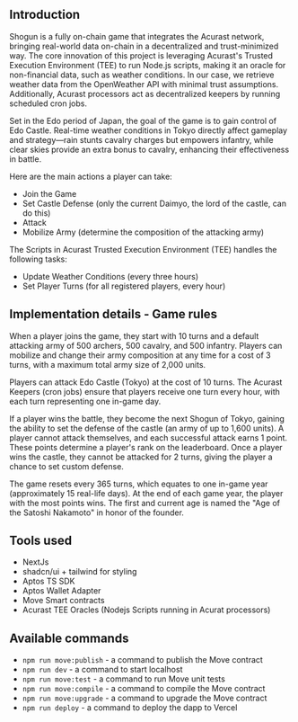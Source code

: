 
## Introduction  

Shogun is a fully on-chain game that integrates the Acurast network, bringing real-world data on-chain in a decentralized and trust-minimized way. The core innovation of this project is leveraging Acurast's Trusted Execution Environment (TEE) to run Node.js scripts, making it an oracle for non-financial data, such as weather conditions. In our case, we retrieve weather data from the OpenWeather API with minimal trust assumptions. Additionally, Acurast processors act as decentralized keepers by running scheduled cron jobs.

Set in the Edo period of Japan, the goal of the game is to gain control of Edo Castle. Real-time weather conditions in Tokyo directly affect gameplay and strategy—rain stunts cavalry charges but empowers infantry, while clear skies provide an extra bonus to cavalry, enhancing their effectiveness in battle.

Here are the main actions a player can take:

* Join the Game
* Set Castle Defense (only the current Daimyo, the lord of the castle, can do this)
* Attack
* Mobilize Army (determine the composition of the attacking army)

The Scripts in Acurast Trusted Execution Environment (TEE) handles the following tasks:

* Update Weather Conditions (every three hours)
* Set Player Turns (for all registered players, every hour)

## Implementation details - Game rules

When a player joins the game, they start with 10 turns and a default attacking army of 500 archers, 500 cavalry, and 500 infantry. Players can mobilize and change their army composition at any time for a cost of 3 turns, with a maximum total army size of 2,000 units.

Players can attack Edo Castle (Tokyo) at the cost of 10 turns. The Acurast Keepers (cron jobs) ensure that players receive one turn every hour, with each turn representing one in-game day.

If a player wins the battle, they become the next Shogun of Tokyo, gaining the ability to set the defense of the castle (an army of up to 1,600 units). A player cannot attack themselves, and each successful attack earns 1 point. These points determine a player's rank on the leaderboard. Once a player wins the castle, they cannot be attacked for 2 turns, giving the player a chance to set custom defense.

The game resets every 365 turns, which equates to one in-game year (approximately 15 real-life days). At the end of each game year, the player with the most points wins. The first and current age is named the "Age of the Satoshi Nakamoto" in honor of the founder.

## Tools used

- NextJs
- shadcn/ui + tailwind for styling
- Aptos TS SDK
- Aptos Wallet Adapter
- Move Smart contracts 
- Acurast TEE Oracles (Nodejs Scripts running in Acurat processors)

## Available commands

- `npm run move:publish` - a command to publish the Move contract
- `npm run dev` - a command to start localhost 
- `npm run move:test` - a command to run Move unit tests
- `npm run move:compile` - a command to compile the Move contract
- `npm run move:upgrade` - a command to upgrade the Move contract
- `npm run deploy` - a command to deploy the dapp to Vercel
